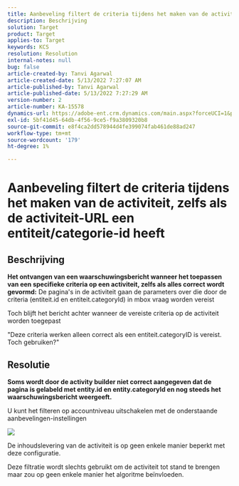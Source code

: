 ```yaml
---
title: Aanbeveling filtert de criteria tijdens het maken van de activiteit, zelfs als de activiteit-URL een entiteit/categorie-id heeft
description: Beschrijving
solution: Target
product: Target
applies-to: Target
keywords: KCS
resolution: Resolution
internal-notes: null
bug: false
article-created-by: Tanvi Agarwal
article-created-date: 5/13/2022 7:27:07 AM
article-published-by: Tanvi Agarwal
article-published-date: 5/13/2022 7:27:29 AM
version-number: 2
article-number: KA-15578
dynamics-url: https://adobe-ent.crm.dynamics.com/main.aspx?forceUCI=1&pagetype=entityrecord&etn=knowledgearticle&id=60604013-8ed2-ec11-a7b5-00224809c27a
exl-id: 5bf41d45-64db-4f56-9ce5-f9a3809320b8
source-git-commit: e8f4ca2dd578944d4fe399074fab461de88ad247
workflow-type: tm+mt
source-wordcount: '179'
ht-degree: 1%

---
```


# Aanbeveling filtert de criteria tijdens het maken van de activiteit, zelfs als de activiteit-URL een entiteit/categorie-id heeft

## Beschrijving


<b>Het ontvangen van een waarschuwingsbericht wanneer het toepassen van een specifieke criteria op een activiteit, zelfs als alles correct wordt gevormd:</b>
De pagina&#39;s in de activiteit gaan de parameters over die door de criteria (entiteit.id en entiteit.categoryId) in mbox vraag worden vereist 



Toch blijft het bericht achter wanneer de vereiste criteria op de activiteit worden toegepast

&quot;Deze criteria werken alleen correct als een entiteit.categoryID is vereist. Toch gebruiken?&quot;


## Resolutie


<b>Soms wordt door de activity builder niet correct aangegeven dat de pagina is gelabeld met entity.id en entity.categoryId en nog steeds het waarschuwingsbericht weergeeft.</b>



U kunt het filteren op accountniveau uitschakelen met de onderstaande aanbevelingen-instellingen

![](http://omniture.custhelp.com/ci/inlineImage/get/3041012/5090ecb0bec7673ef3ad943bd35f9095)



De inhoudslevering van de activiteit is op geen enkele manier beperkt met deze configuratie.



Deze filtratie wordt slechts gebruikt om de activiteit tot stand te brengen maar zou op geen enkele manier het algoritme beïnvloeden.
